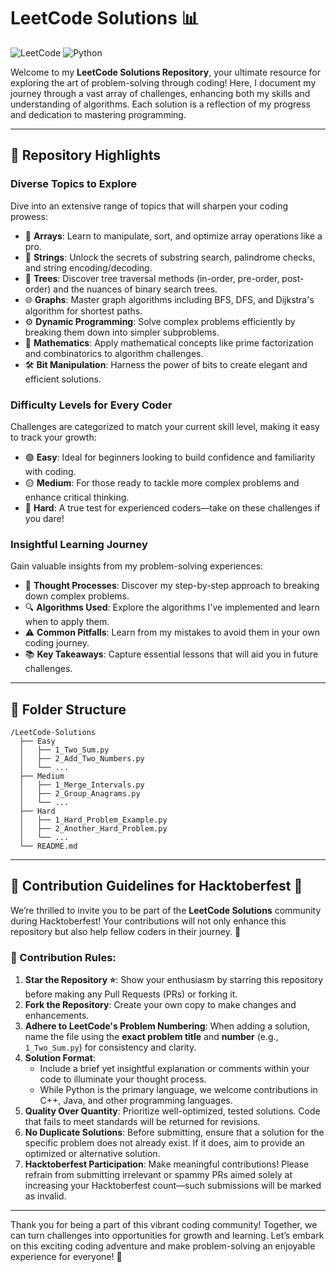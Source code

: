 # LeetCode Solutions 📊

![LeetCode](https://img.shields.io/badge/LeetCode-Solutions-brightgreen) ![Python](https://img.shields.io/badge/Python-3.8-blue)

Welcome to my **LeetCode Solutions Repository**, your ultimate resource for exploring the art of problem-solving through coding! Here, I document my journey through a vast array of challenges, enhancing both my skills and understanding of algorithms. Each solution is a reflection of my progress and dedication to mastering programming.

---

## 🌟 Repository Highlights

### **Diverse Topics to Explore**  
Dive into an extensive range of topics that will sharpen your coding prowess:
- 🥇 **Arrays**: Learn to manipulate, sort, and optimize array operations like a pro.
- 🧩 **Strings**: Unlock the secrets of substring search, palindrome checks, and string encoding/decoding.
- 🌳 **Trees**: Discover tree traversal methods (in-order, pre-order, post-order) and the nuances of binary search trees.
- 🌐 **Graphs**: Master graph algorithms including BFS, DFS, and Dijkstra's algorithm for shortest paths.
- ⚙️ **Dynamic Programming**: Solve complex problems efficiently by breaking them down into simpler subproblems.
- 🧮 **Mathematics**: Apply mathematical concepts like prime factorization and combinatorics to algorithm challenges.
- 🛠️ **Bit Manipulation**: Harness the power of bits to create elegant and efficient solutions.

### **Difficulty Levels for Every Coder**  
Challenges are categorized to match your current skill level, making it easy to track your growth:
- 🟢 **Easy**: Ideal for beginners looking to build confidence and familiarity with coding.
- 🟡 **Medium**: For those ready to tackle more complex problems and enhance critical thinking.
- 🔴 **Hard**: A true test for experienced coders—take on these challenges if you dare!

### **Insightful Learning Journey**  
Gain valuable insights from my problem-solving experiences:
- 🧠 **Thought Processes**: Discover my step-by-step approach to breaking down complex problems.
- 🔍 **Algorithms Used**: Explore the algorithms I've implemented and learn when to apply them.
- ⚠️ **Common Pitfalls**: Learn from my mistakes to avoid them in your own coding journey.
- 📚 **Key Takeaways**: Capture essential lessons that will aid you in future challenges.

---

## 📁 Folder Structure

```plaintext
/LeetCode-Solutions
  ├── Easy
  │   ├── 1_Two_Sum.py
  │   ├── 2_Add_Two_Numbers.py
  │   └── ...
  ├── Medium
  │   ├── 1_Merge_Intervals.py
  │   ├── 2_Group_Anagrams.py
  │   └── ...
  ├── Hard
  │   ├── 1_Hard_Problem_Example.py
  │   ├── 2_Another_Hard_Problem.py
  │   └── ...
  └── README.md
```

---

## 🎉 Contribution Guidelines for Hacktoberfest 🎉

We’re thrilled to invite you to be part of the **LeetCode Solutions** community during Hacktoberfest! Your contributions will not only enhance this repository but also help fellow coders in their journey. 🎉

### 📝 Contribution Rules:
1. **Star the Repository ⭐**: Show your enthusiasm by starring this repository before making any Pull Requests (PRs) or forking it.
2. **Fork the Repository**: Create your own copy to make changes and enhancements.
3. **Adhere to LeetCode's Problem Numbering**: When adding a solution, name the file using the **exact problem title** and **number** (e.g., `1_Two_Sum.py`) for consistency and clarity.
4. **Solution Format**:
   - Include a brief yet insightful explanation or comments within your code to illuminate your thought process.
   - While Python is the primary language, we welcome contributions in C++, Java, and other programming languages.
5. **Quality Over Quantity**: Prioritize well-optimized, tested solutions. Code that fails to meet standards will be returned for revisions.
6. **No Duplicate Solutions**: Before submitting, ensure that a solution for the specific problem does not already exist. If it does, aim to provide an optimized or alternative solution.
7. **Hacktoberfest Participation**: Make meaningful contributions! Please refrain from submitting irrelevant or spammy PRs aimed solely at increasing your Hacktoberfest count—such submissions will be marked as invalid.

---

Thank you for being a part of this vibrant coding community! Together, we can turn challenges into opportunities for growth and learning. Let’s embark on this exciting coding adventure and make problem-solving an enjoyable experience for everyone! 🚀
